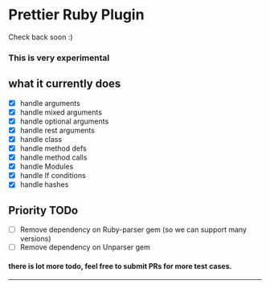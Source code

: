 # Prettier Ruby Plugin

Check back soon :)

### This is very experimental

## what it currently does

* [x] handle arguments
* [x] handle mixed arguments
* [x] handle optional arguments
* [x] handle rest arguments
* [x] handle class
* [x] handle method defs
* [x] handle method calls
* [x] handle Modules
* [x] handle If conditions
* [x] handle hashes

## Priority TODo

* [ ] Remove dependency on Ruby-parser gem (so we can support many versions)
* [ ] Remove dependency on Unparser gem

#### there is lot more todo, feel free to submit PRs for more test cases.

---

<!--

## Install

```bash
yarn add --dev --exact prettier @prettier/plugin-ruby
```

## Configure

.prettierrc:

```json
{
  "plugins": ["@prettier/plugin-ruby"]
}
```

## Use

```bash
prettier --write "**/*.rb"
```

-->
